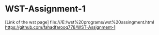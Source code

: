 # WST-Assignment-1
[Link of the wst page] 
file:///E:/wst%20programs/wst%20assingment.html
https://github.com/fahadfarooq778/WST-Assignment-1
